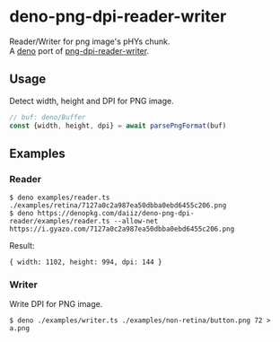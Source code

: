# deno-png-dpi-reader-writer

Reader/Writer for png image's pHYs chunk. \
A [deno](https://github.com/denoland/deno) port of [png-dpi-reader-writer](https://github.com/daiiz/png-dpi-reader-writer).

## Usage
Detect width, height and DPI for PNG image.
```ts
// buf: deno/Buffer
const {width, height, dpi} = await parsePngFormat(buf)
```

## Examples
### Reader
```
$ deno examples/reader.ts ./examples/retina/7127a0c2a987ea50dbba0ebd6455c206.png
$ deno https://denopkg.com/daiiz/deno-png-dpi-reader/examples/reader.ts --allow-net https://i.gyazo.com/7127a0c2a987ea50dbba0ebd6455c206.png
```

Result:
```
{ width: 1102, height: 994, dpi: 144 }
```

### Writer
Write DPI for PNG image.
```
$ deno ./examples/writer.ts ./examples/non-retina/button.png 72 > a.png
```
